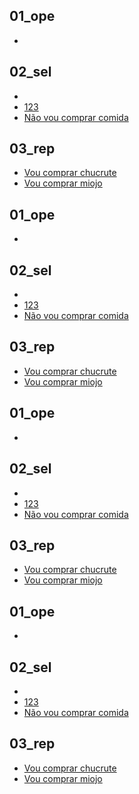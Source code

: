 
## 01_ope

- [](../base/001/Readme.md#-01_ope--empty)

## 02_sel

- [](../base/005/Readme.md#-02_sel--empty-empty)
- [123](../base/002/Readme.md#-02_sel-123-sdf-empty)
- [Não vou comprar comida](../base/000/Readme.md#-02_sel-não-vou-comprar-comida-empty)

## 03_rep

- [Vou comprar chucrute](../base/000/01.md#-03_rep-vou-comprar-chucrute)
- [Vou comprar miojo](../base/003/Readme.md#-03_rep-vou-comida-comprar-miojo)

## 01_ope

- [](../base/001/Readme.md#-01_ope--empty)

## 02_sel

- [](../base/005/Readme.md#-02_sel--empty-empty)
- [123](../base/002/Readme.md#-02_sel-123-sdf-empty)
- [Não vou comprar comida](../base/000/Readme.md#-02_sel-não-vou-comprar-comida-empty)

## 03_rep

- [Vou comprar chucrute](../base/000/01.md#-03_rep-vou-comprar-chucrute)
- [Vou comprar miojo](../base/003/Readme.md#-03_rep-vou-comida-comprar-miojo)

## 01_ope

- [](../base/001/Readme.md#-01_ope--empty)

## 02_sel

- [](../base/005/Readme.md#-02_sel--empty-empty)
- [123](../base/002/Readme.md#-02_sel-123-sdf-empty)
- [Não vou comprar comida](../base/000/Readme.md#-02_sel-não-vou-comprar-comida-empty)

## 03_rep

- [Vou comprar chucrute](../base/000/01.md#-03_rep-vou-comprar-chucrute)
- [Vou comprar miojo](../base/003/Readme.md#-03_rep-vou-comida-comprar-miojo)

## 01_ope

- [](../base/001/Readme.md#-01_ope--empty)

## 02_sel

- [](../base/005/Readme.md#-02_sel--empty-empty)
- [123](../base/002/Readme.md#-02_sel-123-sdf-empty)
- [Não vou comprar comida](../base/000/Readme.md#-02_sel-não-vou-comprar-comida-empty)

## 03_rep

- [Vou comprar chucrute](../base/000/01.md#-03_rep-vou-comprar-chucrute)
- [Vou comprar miojo](../base/003/Readme.md#-03_rep-vou-comida-comprar-miojo)
